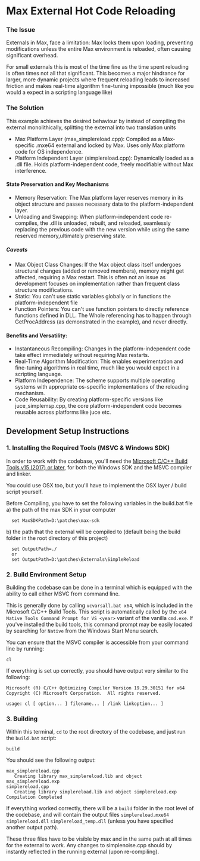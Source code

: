 
# Max External Hot Code Reloading


### The Issue
  Externals in Max, face a limitation: Max locks them upon loading, preventing modifications unless the entire Max environment is reloaded, often causing significant overhead.

For small externals  this is most of the time fine as the time spent reloading is often times not all that significant.
This becomes a major hindrance for larger, more dynamic projects where frequent reloading leads to increased friction and makes real-time algorithm fine-tuning impossible (much like you would a expect in a scripting language like)

### The Solution
This example achieves the desired behaviour by instead of compiling the external monolithically, splitting the external into two translation units

* Max Platform Layer (max_simplereload.cpp):
  Compiled as a Max-specific .mxe64 external and locked by Max.
  Uses only Max platform code for OS independence.
* Platform Independent Layer (simplereload.cpp):
  Dynamically loaded as a .dll file.
  Holds platform-independent code, freely modifiable without Max interference.

#### State Preservation and Key Mechanisms
* Memory Reservation: The Max platform layer reserves memory in its object structure and passes necessary data to the platform-independent layer.
* Unloading and Swapping: When platform-independent code re-compiles, the .dll is unloaded, rebuilt, and reloaded, seamlessly replacing the previous code with the new version while using the same reserved memory,ultimately preserving state.

##### Caveats
  * Max Object Class Changes: If the Max object class itself undergoes structural changes (added or removed members), memory might get affected, requiring a Max restart. This is often not an issue as development focuses on implementation rather than frequent class structure modifications.
  * Static: You can't use static variables globally or in functions the platform-independent file
  * Function Pointers: You can't use function pointers to directly reference functions defined in DLL. The Whole referencing has to happen through GetProcAddress  (as demonstrated in the example), and never directly.


#### Benefits and Versatility:
  * Instantaneous Recompiling: Changes in the platform-independent code take effect immediately without requiring Max restarts.
  * Real-Time Algorithm Modification: This enables experimentation and fine-tuning algorithms in real time, much like you would expect in a scripting language.
  * Platform Independence: The scheme supports multiple operating systems with appropriate os-specific implementations of the reloading mechanism.
  * Code Reusability: By creating platform-specific versions like juce_simplemsp.cpp, the core platform-independent code becomes reusable across platforms like juce etc.

## Development Setup Instructions
### 1. Installing the Required Tools (MSVC & Windows SDK)

In order to work with the codebase, you'll need the [Microsoft C/C++ Build Tools
v15 (2017) or later](https://aka.ms/vs/17/release/vs_BuildTools.exe), for both
the Windows SDK and the MSVC compiler and linker.

You could use OSX too, but you'll have to implement the OSX layer / build script yourself.

Before Compiling, you have to set the following variables in the build.bat file
a) the path of the max SDK in your computer 
```
  set MaxSDKPath=D:\patches\max-sdk
```
b) the path that the external will be compiled to (default being the build folder in the root directory of this project)
```
  set OutputPath=./
  or
  set OutputPath=D:\patches\Externals\SimpleReload
```

### 2. Build Environment Setup

Building the codebase can be done in a terminal which is equipped with the
ability to call either MSVC  from command line.

This is generally done by calling `vcvarsall.bat x64`, which is included in the
Microsoft C/C++ Build Tools. This script is automatically called by the `x64
Native Tools Command Prompt for VS <year>` variant of the vanilla `cmd.exe`. If you've installed the build tools, this command prompt may be easily located by
searching for `Native` from the Windows Start Menu search.


You can ensure that the MSVC compiler is accessible from your command line by
running:

```
cl
```

If everything is set up correctly, you should have output very similar to the
following:

```
Microsoft (R) C/C++ Optimizing Compiler Version 19.29.30151 for x64
Copyright (C) Microsoft Corporation.  All rights reserved.

usage: cl [ option... ] filename... [ /link linkoption... ]
```

### 3. Building
Within this terminal, `cd` to the root directory of the codebase, and just run
the `build.bat` script:

```
build
```

You should see the following output:

```
max_simplereload.cpp
   Creating library max_simplereload.lib and object max_simplereload.exp
simplereload.cpp
   Creating library simplereload.lib and object simplereload.exp
Compilation Completed
```

If everything worked correctly, there will be a `build` folder in the root
level of the codebase, and will contain the output files `simplereload.mxe64` `simplereload.dll` `simplereload_temp.dll` (unless you have specified another output path). 

These three files have to be visible by max and in the same path at all times for the external to work. Any changes to simplenoise.cpp should by instantly reflected in the running external (upon re-compiling).